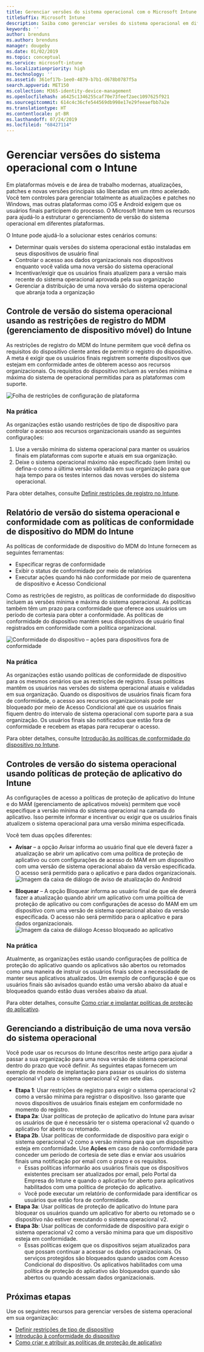 ```yaml
---
title: Gerenciar versões do sistema operacional com o Microsoft Intune
titleSuffix: Microsoft Intune
description: Saiba como gerenciar versões do sistema operacional em diferentes plataformas com o Microsoft Intune.
keywords: ''
author: brenduns
ms.author: brenduns
manager: dougeby
ms.date: 01/02/2019
ms.topic: conceptual
ms.service: microsoft-intune
ms.localizationpriority: high
ms.technology: ''
ms.assetid: 361ef17b-1ee0-4879-b7b1-d678b0787f5a
search.appverid: MET150
ms.collection: M365-identity-device-management
ms.openlocfilehash: a6425c1346255caf70e73feef2aec1097625f921
ms.sourcegitcommit: 614c4c36cfe544569db998e17e29feeaefbb7a2e
ms.translationtype: HT
ms.contentlocale: pt-BR
ms.lasthandoff: 07/24/2019
ms.locfileid: "68427114"
---
```

# <a name="manage-operating-system-versions-with-intune"></a>Gerenciar versões do sistema operacional com o Intune
Em plataformas móveis e de área de trabalho modernas, atualizações, patches e novas versões principais são liberadas em um ritmo acelerado. Você tem controles para gerenciar totalmente as atualizações e patches no Windows, mas outras plataformas como iOS e Android exigem que os usuários finais participem do processo.  O Microsoft Intune tem os recursos para ajudá-lo a estruturar o gerenciamento de versão do sistema operacional em diferentes plataformas.

O Intune pode ajudá-lo a solucionar estes cenários comuns: 
- Determinar quais versões do sistema operacional estão instaladas em seus dispositivos de usuário final
- Controlar o acesso aos dados organizacionais nos dispositivos enquanto você valida uma nova versão do sistema operacional
- Incentivar/exigir que os usuários finais atualizem para a versão mais recente do sistema operacional aprovada pela sua organização
- Gerenciar a distribuição de uma nova versão do sistema operacional que abranja toda a organização
  
## <a name="operating-system-version-control-using-intune-mobile-device-management-mdm-enrollment-restrictions"></a>Controle de versão do sistema operacional usando as restrições de registro do MDM (gerenciamento de dispositivo móvel) do Intune
As restrições de registro do MDM do Intune permitem que você defina os requisitos do dispositivo cliente antes de permitir o registro do dispositivo. A meta é exigir que os usuários finais registrem somente dispositivos que estejam em conformidade antes de obterem acesso aos recursos organizacionais. Os requisitos do dispositivo incluem as versões mínima e máxima do sistema de operacional permitidas para as plataformas com suporte.
 
![Folha de restrições de configuração de plataforma](./media/os-version-platform-configurations.png) 
 
### <a name="in-practice"></a>Na prática
As organizações estão usando restrições de tipo de dispositivo para controlar o acesso aos recursos organizacionais usando as seguintes configurações: 
1. Use a versão mínima do sistema operacional para manter os usuários finais em plataformas com suporte e atuais em sua organização. 
2. Deixe o sistema operacional máximo não especificado (sem limite) ou defina-o como a última versão validada em sua organização para que haja tempo para os testes internos das novas versões do sistema operacional.

Para obter detalhes, consulte [Definir restrições de registro no Intune](https://docs.microsoft.com/intune/enrollment-restrictions-set#create-a-device-type-restriction).
 
## <a name="operating-system-version-reporting-and-compliance-with-intune-mdm-device-compliance-policies"></a>Relatório de versão do sistema operacional e conformidade com as políticas de conformidade de dispositivo do MDM do Intune
As políticas de conformidade de dispositivo do MDM do Intune fornecem as seguintes ferramentas: 
- Especificar regras de conformidade
- Exibir o status de conformidade por meio de relatórios
- Executar ações quando há não conformidade por meio de quarentena de dispositivo e Acesso Condicional

Como as restrições de registro, as políticas de conformidade do dispositivo incluem as versões mínima e máxima do sistema operacional. As políticas também têm um prazo para conformidade que oferece aos usuários um período de cortesia para obter a conformidade. As políticas de conformidade do dispositivo mantém seus dispositivos de usuário final registrados em conformidade com a política organizacional.

![Conformidade do dispositivo – ações para dispositivos fora de conformidade](./media/os-version-actions-noncompliance.png) 

### <a name="in-practice"></a>Na prática
As organizações estão usando políticas de conformidade de dispositivo para os mesmos cenários que as restrições de registro. Essas políticas mantêm os usuários nas versões do sistema operacional atuais e validadas em sua organização. Quando os dispositivos de usuários finais ficam fora de conformidade, o acesso aos recursos organizacionais pode ser bloqueado por meio de Acesso Condicional até que os usuários finais fiquem dentro do intervalo de sistema operacional com suporte para a sua organização. Os usuários finais são notificados que estão fora de conformidade e recebem as etapas para recuperar o acesso.   

Para obter detalhes, consulte [Introdução às políticas de conformidade do dispositivo no Intune](https://docs.microsoft.com/intune/device-compliance-get-started).
 
## <a name="operating-system-version-controls-using-intune-app-protection-policies"></a>Controles de versão do sistema operacional usando políticas de proteção de aplicativo do Intune    
As configurações de acesso a políticas de proteção de aplicativo do Intune e do MAM (gerenciamento de aplicativos móveis) permitem que você especifique a versão mínima do sistema operacional na camada do aplicativo. Isso permite informar e incentivar ou exigir que os usuários finais atualizem o sistema operacional para uma versão mínima especificada.
 
Você tem duas opções diferentes: 
- **Avisar** – a opção Avisar informa ao usuário final que ele deverá fazer a atualização se abrir um aplicativo com uma política de proteção de aplicativo ou com configurações de acesso do MAM em um dispositivo com uma versão de sistema operacional abaixo da versão especificada. O acesso será permitido para o aplicativo e para dados organizacionais.
  ![Imagem da caixa de diálogo de aviso de atualização do Android](./media/os-version-update-warning.png) 

- **Bloquear** – A opção Bloquear informa ao usuário final de que ele deverá fazer a atualização quando abrir um aplicativo com uma política de proteção de aplicativo ou com configurações de acesso do MAM em um dispositivo com uma versão de sistema operacional abaixo da versão especificada. O acesso não será permitido para o aplicativo e para dados organizacionais.
  ![Imagem da caixa de diálogo Acesso bloqueado ao aplicativo](./media/os-version-access-blocked.png)

### <a name="in-practice"></a>Na prática
Atualmente, as organizações estão usando configurações de política de proteção do aplicativo quando os aplicativos são abertos ou retomados como uma maneira de instruir os usuários finais sobre a necessidade de manter seus aplicativos atualizados. Um exemplo de configuração é que os usuários finais são avisados quando estão uma versão abaixo da atual e bloqueados quando estão duas versões abaixo da atual.
 
Para obter detalhes, consulte [Como criar e implantar políticas de proteção do aplicativo](https://docs.microsoft.com/intune/app-protection-policies).

## <a name="managing-a-new-operating-system-version-rollout"></a>Gerenciando a distribuição de uma nova versão do sistema operacional
Você pode usar os recursos do Intune descritos neste artigo para ajudar a passar a sua organização para uma nova versão de sistema operacional dentro do prazo que você definir. As seguintes etapas fornecem um exemplo de modelo de implantação para passar os usuários do sistema operacional v1 para o sistema operacional v2 em sete dias.
- **Etapa 1**: Usar restrições de registro para exigir o sistema operacional v2 como a versão mínima para registrar o dispositivo. Isso garante que novos dispositivos de usuários finais estejam em conformidade no momento do registro.
- **Etapa 2a**: Usar políticas de proteção de aplicativo do Intune para avisar os usuários de que é necessário ter o sistema operacional v2 quando o aplicativo for aberto ou retomado.
- **Etapa 2b**. Usar políticas de conformidade de dispositivo para exigir o sistema operacional v2 como a versão mínima para que um dispositivo esteja em conformidade. Use **Ações** em caso de não conformidade para conceder um período de cortesia de sete dias e enviar aos usuários finais uma notificação por email com o prazo e os requisitos.
  - Essas políticas informarão aos usuários finais que os dispositivos existentes precisam ser atualizados por email, pelo Portal da Empresa do Intune e quando o aplicativo for aberto para aplicativos habilitados com uma política de proteção do aplicativo.
  - Você pode executar um relatório de conformidade para identificar os usuários que estão fora de conformidade. 
- **Etapa 3a**: Usar políticas de proteção de aplicativo do Intune para bloquear os usuários quando um aplicativo for aberto ou retomado se o dispositivo não estiver executando o sistema operacional v2.
- **Etapa 3b**: Usar políticas de conformidade de dispositivo para exigir o sistema operacional v2 como a versão mínima para que um dispositivo esteja em conformidade.
  - Essas políticas exigem que os dispositivos sejam atualizados para que possam continuar a acessar os dados organizacionais. Os serviços protegidos são bloqueados quando usados com Acesso Condicional do dispositivo. Os aplicativos habilitados com uma política de proteção do aplicativo são bloqueados quando são abertos ou quando acessam dados organizacionais.

## <a name="next-steps"></a>Próximas etapas
Use os seguintes recursos para gerenciar versões de sistema operacional em sua organização: 

- [Definir restrições de tipo de dispositivo](https://docs.microsoft.com/intune/enrollment-restrictions-set#create-a-device-type-restriction)
- [Introdução à conformidade do dispositivo](https://docs.microsoft.com/intune/device-compliance-get-started)
- [Como criar e atribuir as políticas de proteção de aplicativo](https://docs.microsoft.com/intune/app-protection-policies)
